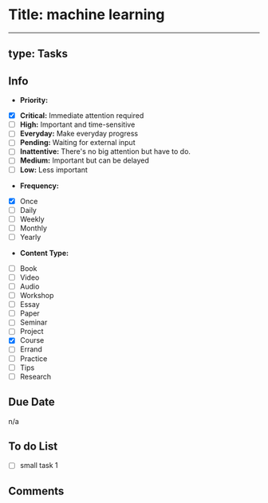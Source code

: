 # Title: machine learning
---
type: Tasks
---

## Info
* **Priority:**
 -  [x] **Critical:** Immediate attention required 
 -  [ ] **High:** Important and time-sensitive 
 -  [ ] **Everyday:** Make everyday progress
 -  [ ] **Pending:** Waiting for external input
 -  [ ] **Inattentive:** There's no big attention but have to do.
 -  [ ] **Medium:** Important but can be delayed 
 -  [ ] **Low:** Less important 
* **Frequency:**
 -  [x] Once
 -  [ ] Daily
 -  [ ] Weekly
 -  [ ] Monthly
 -  [ ] Yearly
* **Content Type:**
 -  [ ] Book
 - [ ] Video
 - [ ] Audio
 - [ ] Workshop
 - [ ] Essay
 - [ ] Paper
 - [ ] Seminar
 -  [ ] Project
 -  [x] Course
 -  [ ] Errand
 -  [ ] Practice
 - [ ] Tips
 - [ ] Research
## Due Date
n/a
## To do List
 - [ ] small task 1
## Comments